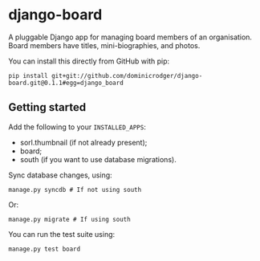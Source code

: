 # django-board

A pluggable Django app for managing board members of an
organisation. Board members have titles, mini-biographies, and photos.

You can install this directly from GitHub with pip:

    pip install git+git://github.com/dominicrodger/django-board.git@0.1.1#egg=django_board

## Getting started

Add the following to your `INSTALLED_APPS`:

 * sorl.thumbnail (if not already present);
 * board;
 * south (if you want to use database migrations).

Sync database changes, using:

    manage.py syncdb # If not using south

Or:

    manage.py migrate # If using south

You can run the test suite using:

    manage.py test board
